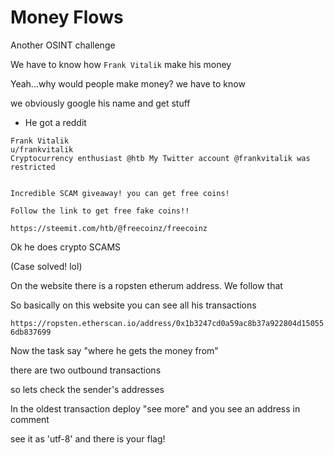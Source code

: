# Money Flows

Another OSINT challenge

We have to know how `Frank Vitalik` make his money

Yeah...why would people make money? we have to know

we obviously google his name and get stuff

- He got a reddit

```
Frank Vitalik
u/frankvitalik 
Cryptocurrency enthusiast @htb My Twitter account @frankvitalik was restricted


Incredible SCAM giveaway! you can get free coins!

Follow the link to get free fake coins!!

https://steemit.com/htb/@freecoinz/freecoinz

```

Ok he does crypto SCAMS

(Case solved! lol)

On the website there is a ropsten  etherum address. We follow that

So basically on this website you can see all his transactions

`https://ropsten.etherscan.io/address/0x1b3247cd0a59ac8b37a922804d150556db837699`

Now the task say "where he gets the money from" 

there are two outbound transactions

so lets check the sender's addresses

In the oldest transaction deploy "see more" and you see an address in comment

see it as 'utf-8' and there is your flag!



